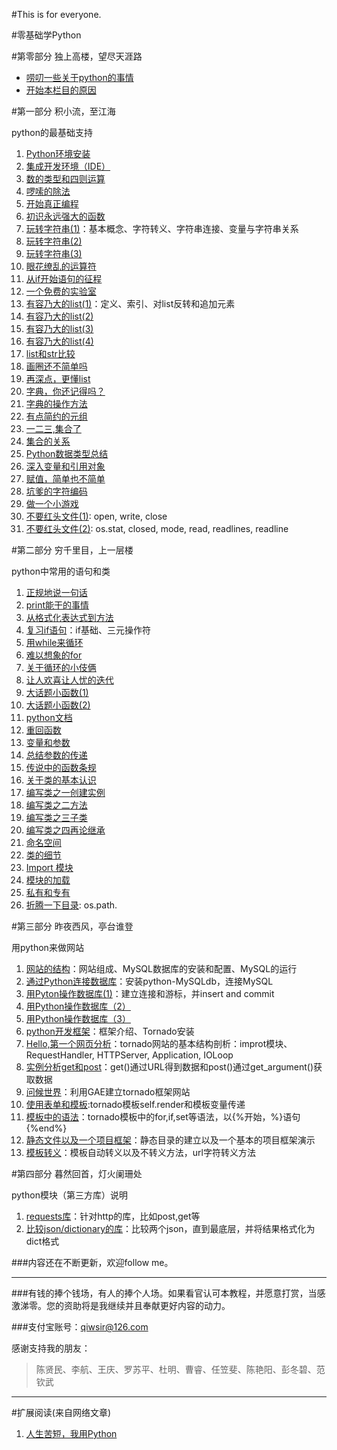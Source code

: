 #This is for everyone.

#零基础学Python

#第零部分 独上高楼，望尽天涯路

- [唠叨一些关于python的事情](./001.md)
- [开始本栏目的原因](./README.md)

#第一部分 积小流，至江海

python的最基础支持

1. [Python环境安装](./101.md)
2. [集成开发环境（IDE）](./102.md)
3. [数的类型和四则运算](./103.md)
4. [啰嗦的除法](./104.md)
5. [开始真正编程](./105.md)
6. [初识永远强大的函数](./106.md)
7. [玩转字符串(1)](./107.md)：基本概念、字符转义、字符串连接、变量与字符串关系
8. [玩转字符串(2)](./108.md)
9. [玩转字符串(3)](./109.md)
10. [眼花缭乱的运算符](./110.md)
11. [从if开始语句的征程](./111.md)
12. [一个免费的实验室](./112.md)
13. [有容乃大的list(1)](./113.md)：定义、索引、对list反转和追加元素
14. [有容乃大的list(2)](./114.md)
15. [有容乃大的list(3)](./115.md)
16. [有容乃大的list(4)](./116.md)
17. [list和str比较](./117.md)
18. [画圈还不简单吗](./118.md)
19. [再深点，更懂list](./119.md)
20. [字典，你还记得吗？](./120.md)
21. [字典的操作方法](./121.md)
22. [有点简约的元组](./122.md)
23. [一二三,集合了](./123.md)
24. [集合的关系](./124.md)
25. [Python数据类型总结](./125.md)
26. [深入变量和引用对象](./126.md)
27. [赋值，简单也不简单](./127.md)
28. [坑爹的字符编码](./128.md)
29. [做一个小游戏](./129.md)
30. [不要红头文件(1)](./130.md): open, write, close
31. [不要红头文件(2)](./131.md): os.stat, closed, mode, read, readlines, readline

#第二部分 穷千里目，上一层楼

python中常用的语句和类

1. [正规地说一句话](./201.md)
2. [print能干的事情](./202.md)
3. [从格式化表达式到方法](./203.md)
4. [复习if语句](./204.md)：if基础、三元操作符
5. [用while来循环](./205.md)
6. [难以想象的for](./206.md)
7. [关于循环的小伎俩](./207.md)
8. [让人欢喜让人忧的迭代](./208.md)
9. [大话题小函数(1)](./209.md)
10. [大话题小函数(2)](./210.md)
11. [python文档](./211.md)
12. [重回函数](./212.md)
13. [变量和参数](./213.md)
14. [总结参数的传递](./214.md)
15. [传说中的函数条规](./215.md)
16. [关于类的基本认识](./216.md)
17. [编写类之一创建实例](./217.md)
18. [编写类之二方法](./218.md)
19. [编写类之三子类](./219.md)
20. [编写类之四再论继承](./220.md)
21. [命名空间](./221.md)
22. [类的细节](./222.md)
23. [Import 模块](./223.md)
24. [模块的加载](./224.md)
25. [私有和专有](./225.md)
26. [折腾一下目录](./226.md): os.path.<attribute>

#第三部分 昨夜西风，亭台谁登

用python来做网站

1. [网站的结构](./301.md)：网站组成、MySQL数据库的安装和配置、MySQL的运行
2. [通过Python连接数据库](./302.md)：安装python-MySQLdb，连接MySQL
3. [用Pyton操作数据库(1)](./303.md)：建立连接和游标，并insert and commit
4. [用Python操作数据库（2）](./304.md)
5. [用Python操作数据库（3）](./305.md)
6. [python开发框架](./306.md)：框架介绍、Tornado安装
7. [Hello,第一个网页分析](./307.md)：tornado网站的基本结构剖析：improt模块、RequestHandler, HTTPServer, Application, IOLoop
8. [实例分析get和post](./308.md)：get()通过URL得到数据和post()通过get_argument()获取数据
9. [问候世界](./309.md)：利用GAE建立tornado框架网站
11. [使用表单和模板](./311.md):tornado模板self.render和模板变量传递
12. [模板中的语法](./312.md)：tornado模板中的for,if,set等语法，以{%开始，%}语句{%end%}
13. [静态文件以及一个项目框架](./313.md)：静态目录的建立以及一个基本的项目框架演示
14. [模板转义](./314.md)：模板自动转义以及不转义方法，url字符转义方法

#第四部分 暮然回首，灯火阑珊处

python模块（第三方库）说明

1. [requests库](./401.md)：针对http的库，比如post,get等
2. [比较json/dictionary的库](./402.md)：比较两个json，直到最底层，并将结果格式化为dict格式

###内容还在不断更新，欢迎follow me。

<hr>

###有钱的捧个钱场，有人的捧个人场。如果看官认可本教程，并愿意打赏，当感激涕零。您的资助将是我继续并且奉献更好内容的动力。

###支付宝账号：qiwsir@126.com

感谢支持我的朋友：

>陈贤民、李航、王庆、罗苏平、杜明、曹睿、任笠斐、陈艳阳、彭冬碧、范钦武

<hr>

#扩展阅读(来自网络文章)

1. [人生苦短，我用Python](./reading/01.md)
